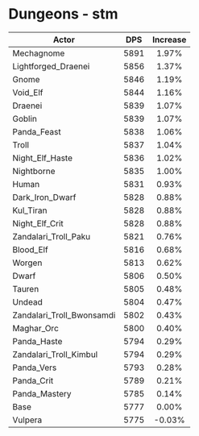 # Dungeons - stm
| Actor | DPS | Increase |
|---|:---:|:---:|
|Mechagnome|5891|1.97%|
|Lightforged_Draenei|5856|1.37%|
|Gnome|5846|1.19%|
|Void_Elf|5844|1.16%|
|Draenei|5839|1.07%|
|Goblin|5839|1.07%|
|Panda_Feast|5838|1.06%|
|Troll|5837|1.04%|
|Night_Elf_Haste|5836|1.02%|
|Nightborne|5835|1.00%|
|Human|5831|0.93%|
|Dark_Iron_Dwarf|5828|0.88%|
|Kul_Tiran|5828|0.88%|
|Night_Elf_Crit|5828|0.88%|
|Zandalari_Troll_Paku|5821|0.76%|
|Blood_Elf|5816|0.68%|
|Worgen|5813|0.62%|
|Dwarf|5806|0.50%|
|Tauren|5805|0.48%|
|Undead|5804|0.47%|
|Zandalari_Troll_Bwonsamdi|5802|0.43%|
|Maghar_Orc|5800|0.40%|
|Panda_Haste|5794|0.29%|
|Zandalari_Troll_Kimbul|5794|0.29%|
|Panda_Vers|5793|0.28%|
|Panda_Crit|5789|0.21%|
|Panda_Mastery|5785|0.14%|
|Base|5777|0.00%|
|Vulpera|5775|-0.03%|
